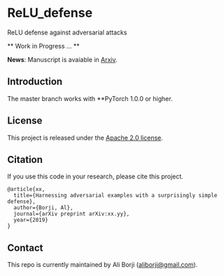 # ReLU_defense
ReLU defense against adversarial attacks


** Work in Progress ... **



**News**: Manuscript is avaiable in [Arxiv](https://arxiv.org/abs/xx.yy).


## Introduction
The master branch works with **PyTorch 1.0.0 or higher.


## License
This project is released under the [Apache 2.0 license](LICENSE).


## Citation

If you use this code in your research, please cite this project.

```
@article{xx,
  title={Harnessing adversarial examples with a surprisingly simple defense},
  author={Borji, Al},
  journal={arXiv preprint arXiv:xx.yy},
  year={2019}
}
```


## Contact

This repo is currently maintained by Ali Borji (aliborji@gmail.com).

